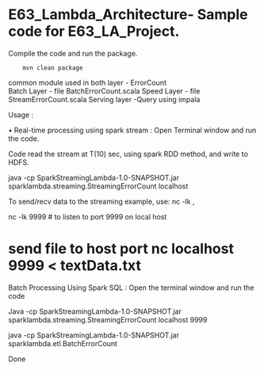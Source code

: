 # E63_Lambda_Architecture- Sample code for E63_LA_Project. 

Compile the code and run the package.

        mvn clean package
		
common module used in both layer - ErrorCount		
Batch Layer - file BatchErrorCount.scala 
Speed Layer  - file StreamErrorCount.scala
Serving  layer  -Query  using impala 

Usage : 

•	Real-time processing using spark stream : Open Terminal window and run the code.
 
  Code read the stream  at T(10) sec, using spark  RDD method, and write to HDFS.

java -cp SparkStreamingLambda-1.0-SNAPSHOT.jar  sparklambda.streaming.StreamingErrorCount localhost

To send/recv  data to the streaming example, use: nc -lk , 

nc -lk 9999     # to listen to port 9999 on local host 

# send file to host port  nc localhost 9999 < textData.txt   

Batch Processing Using Spark SQL : Open the terminal window  and run the code 

Java -cp SparkStreamingLambda-1.0-SNAPSHOT.jar sparklambda.streaming.StreamingErrorCount localhost 9999

java -cp SparkStreamingLambda-1.0-SNAPSHOT.jar sparklambda.etl.BatchErrorCount


Done 